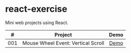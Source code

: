 # react-exercise

Mini web projects using React.

|  #  | Project                            |                                Demo                                 |
| :-: | ---------------------------------- | :-----------------------------------------------------------------: |
| 001 | Mouse Wheel Event: Vertical Scroll | [Demo](https://javascript-exercise.netlify.app/001-wheel-vertical/) |
